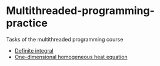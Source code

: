 # Multithreaded-programming-practice
Tasks of the multithreaded programming course

* [Definite integral](https://github.com/EjenY-Poltavchiny/Multithreaded-programming-practice/tree/main/Definite%20integral)
* [One-dimensional homogeneous heat equation](https://github.com/EjenY-Poltavchiny/Multithreaded-programming-practice/tree/main/One-dimensional%20homogeneous%20heat%20equation)
